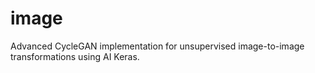# image
Advanced CycleGAN implementation for unsupervised image-to-image transformations using AI Keras. 
